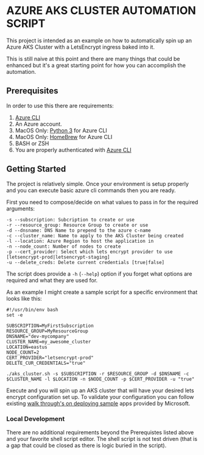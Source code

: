 # AZURE AKS CLUSTER AUTOMATION SCRIPT

This project is intended as an example on how to automatically spin up an Azure AKS Cluster with a LetsEncrypt ingress baked into it.

This is still naive at this point and there are many things that could be enhanced but it's a great starting point for how you can accomplish the automation.

## Prerequisites

In order to use this there are requirements:

1. [Azure CLI](https://docs.microsoft.com/en-us/cli/azure/install-azure-cli?view=azure-cli-latest)
2. An Azure account.
3. MacOS Only: [Python 3](https://docs.python-guide.org/starting/install3/osx/) for Azure CLI
4. MacOS Only: [HomeBrew](https://brew.sh) for Azure CLI
5. BASH or ZSH
6. You are properly authenticated with [Azure CLI](https://docs.microsoft.com/en-us/cli/azure/reference-index?view=azure-cli-latest#az-login)

## Getting Started

The project is relatively simple.  Once your environment is setup properly and you can execute basic azure cli commands then you are ready.

First you need to compose/decide on what values to pass in for the required arguments:

```
-s --subscription: Subcription to create or use
-r --resource_group: Resource Group to create or use
-d --dnsname: DNS Name to prepend to the azure c-name
-c --cluster_name: Name to apply to the AKS Cluster being created
-l --location: Azure Region to host the application in
-n --node_count: Number of nodes to create
-p --cert_provider: Select which lets encrypt provider to use [letsencrypt-prod|letsencrypt-staging]
-u --delete_creds: Delete current credentials [true|false]
```

The script does provide a `-h` (`--help`) option if you forget what options are required and what they are used for.

As an example I might create a sample script for a specific environment that looks like this:

```
#!/usr/bin/env bash
set -e

SUBSCRIPTION=MyFirstSubscription
RESOURCE_GROUP=MyResourceGroup
DNSNAME="dev-mycompany"
CLUSTER_NAME=my_awesome_cluster
LOCATION=eastus
NODE_COUNT=2
CERT_PROVIDER="letsencrypt-prod"
DELETE_CUR_CREDENTIALS="true"

./aks_cluster.sh -s $SUBSCRIPTION -r $RESOURCE_GROUP -d $DNSNAME -c $CLUSTER_NAME -l $LOCATION -n $NODE_COUNT -p $CERT_PROVIDER -u "true"
```

Execute and you will spin up an AKS cluster that will have your desired lets encrypt configuration set up.  To validate your configuration you can follow existing [walk through's on deploying sample](https://docs.microsoft.com/en-us/azure/aks/ingress-tls#run-demo-applications) apps provided by Microsoft.

### Local Development

There are no additional requirements beyond the Prerequistes listed above and your favorite shell script editor.  The shell script is not test driven (that is a gap that could be closed as there is logic buried in the script).

